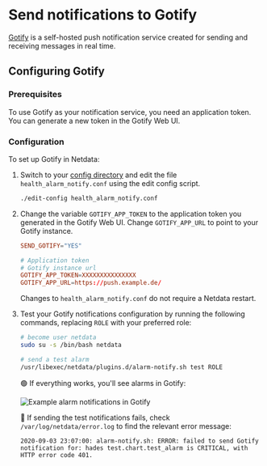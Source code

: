 <!--
title: "Send notifications to Gotify"
description: "Send alerts to your Gotify instance when an alert gets triggered in Netdata."
sidebar_label: "Gotify"
custom_edit_url: https://github.com/netdata/netdata/edit/master/health/notifications/gotify/README.md
learn_status: "Published"
learn_topic_type: "Tasks"
learn_rel_path: "Integrations/Notify/Agent alert notifications"
learn_autogeneration_metadata: "{'part_of_cloud': False, 'part_of_agent': True}"
-->

# Send notifications to Gotify

[Gotify](https://gotify.net/) is a self-hosted push notification service created for sending and receiving messages in real time.

## Configuring Gotify

### Prerequisites

To use Gotify as your notification service, you need an application token. 
You can generate a new token in the Gotify Web UI. 

### Configuration

To set up Gotify in Netdata: 

1. Switch to your [config
directory](https://github.com/netdata/netdata/blob/master/docs/configure/nodes.md) and edit the file `health_alarm_notify.conf` using the edit config script.
 
   ```bash
   ./edit-config health_alarm_notify.conf
   ```

2. Change the variable `GOTIFY_APP_TOKEN` to the application token you generated in the Gotify Web UI. Change
`GOTIFY_APP_URL` to point to your Gotify instance.

   ```conf
   SEND_GOTIFY="YES"

   # Application token
   # Gotify instance url
   GOTIFY_APP_TOKEN=XXXXXXXXXXXXXXX
   GOTIFY_APP_URL=https://push.example.de/
   ```

   Changes to `health_alarm_notify.conf` do not require a Netdata restart. 
   
3. Test your Gotify notifications configuration by running the following commands, replacing `ROLE` with your preferred role:

   ```sh
   # become user netdata
   sudo su -s /bin/bash netdata

   # send a test alarm
   /usr/libexec/netdata/plugins.d/alarm-notify.sh test ROLE
   ```

   🟢 If everything works, you'll see alarms in Gotify:

   ![Example alarm notifications in Gotify](https://user-images.githubusercontent.com/103264516/162509205-1e88e5d9-96b6-4f7f-9426-182776158128.png)

   🔴 If sending the test notifications fails, check `/var/log/netdata/error.log` to find the relevant error message:

   ```log 
   2020-09-03 23:07:00: alarm-notify.sh: ERROR: failed to send Gotify notification for: hades test.chart.test_alarm is CRITICAL, with HTTP error code 401.
   ```
